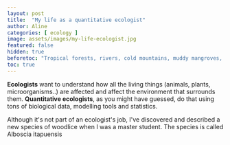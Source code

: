 ```yaml
---
layout: post
title:  "My life as a quantitative ecologist"
author: Aline
categories: [ ecology ]
image: assets/images/my-life-ecologist.jpg
featured: false
hidden: true
beforetoc: "Tropical forests, rivers, cold mountains, muddy mangroves, grasslands...I've done it all!"
toc: true
---
```



**Ecologists** want to understand how all the living things (animals, plants, microorganisms..) are affected and affect the environment that surrounds them. **Quantitative ecologists**, as you might have guessed, do that using tons of biological data, modelling tools and statistics.

 <span class="spoiler">Although it's not part of an ecologist's job, I've discovered and described a new species of woodlice when I was a master student. The species is called Alboscia itapuensis </span>
